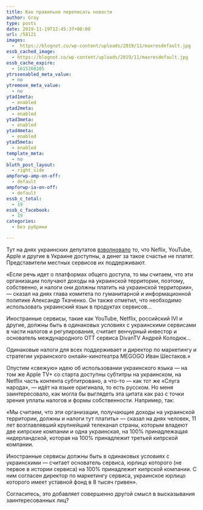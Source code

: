 ```yaml
---
title: Как правильно переписать новости
author: Gray
type: posts
date: 2019-11-19T12:45:37+00:00
url: /58121
images:
  -  https://blognot.co/wp-content/uploads/2019/11/maxresdefault.jpg
essb_cached_image:
  - https://blognot.co/wp-content/uploads/2019/11/maxresdefault.jpg
essb_cache_expire:
  - 1615268105
ytrssenabled_meta_value:
  - no
ytremove_meta_value:
  - no
ytad1meta:
  - enabled
ytad2meta:
  - enabled
ytad3meta:
  - enabled
ytad4meta:
  - enabled
ytad5meta:
  - enabled
template_meta:
  - no
bluth_post_layout:
  - right_side
ampforwp-amp-on-off:
  - default
ampforwp-ia-on-off:
  - default
essb_c_total:
  - 19
essb_c_facebook:
  - 19
categories:
  - Без рубрики

---
```








Тут на днях украинских депутатов [взволновало][1] то, что Neflix, YouTube, Apple и другие в Украине доступны, а денег за такое счастье не платят. Представители местных сервисов их поддерживают.

&#171;Если речь идет о платформах общего доступа, то мы считаем, что эти организации получают доходы на украинской территории, поэтому, собственно, и налоги они должны платить на украинской территории&#187;, &#8212; сказал на днях глава комитета по гуманитарной и информационной политике Александр Ткаченко. Он также отметил, что необходимо использовать украинский язык в продуктах сервисов…

Иностранные сервисы, такие как YouTube, Netflix, российский IVI и другие, должны быть в одинаковых условиях с украинскими сервисами в части налогов и регулирования, считает венчурный инвестор и основатель международного ОТТ сервиса DivanTV Андрей Колодюк…

Одинаковые налоги для всех поддерживает и директор по маркетингу и стратегии украинского онлайн-кинотеатра MEGOGO Иван Шестаков.&#187;

Опустим &#171;свежую&#187; идею об использовании украинского языка — на том же Apple TV+ со старта доступны субтитры на украинском, на Netflix часть контента субтитровано, а что-то — как тот же &#171;Слуга народа&#187;, — идёт на языке оригинала, то есть русском. Но меня заинтересовало, как могла бы выглядеть эта цитата как раз с точки зрения уплаты налогов и формы собственности. Например, так:

&#171;Мы считаем, что эти организации, получающие доходы на украинской территории, должны и налоги тут платить&#187; — сказал на днях человек, 11 лет возглавлявший крупнейший телеканал страны, которым владеют две кипрские компании и одна украинская, на 100% принадлежащая нидерландской, которая на 100% принадлежит третьей кипрской компании.&nbsp;

Иностранные сервисы должны быть в одинаковых условиях с украинскими — считает основатель сервиса, юрлицо которого (не первое в истории сервиса) на 100% принадлежит кипрской компании. С ним согласен директор по маркетингу сервиса, украинское юрлицо которого имеет уставной фонд в 8 тысяч гривен&#187;.

Согласитесь, это добавляет совершенно другой смысл в высказывания заинтересованных лиц?

 [1]: https://tech.liga.net/technology/article/vse-na-ravnyh-vvedet-li-ukraina-nalog-na-netflix-youtube-apple-i-amazon